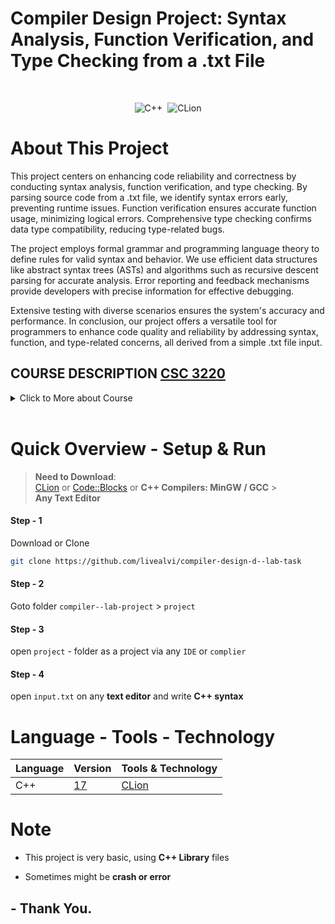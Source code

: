 # Compiler Design Project: Syntax Analysis, Function Verification, and Type Checking from a .txt File

 <br>

 <div align="center"> 
 
 ![C++](https://img.shields.io/badge/c++-%2300599C.svg?style=for-the-badge&logo=c%2B%2B&logoColor=white) &nbsp;![CLion](https://img.shields.io/badge/CLion-black?style=for-the-badge&logo=clion&logoColor=white)

 </div>

# About This Project

This project centers on enhancing code reliability and correctness by conducting syntax analysis, function verification, and type checking. By parsing source code from a .txt file, we identify syntax errors early, preventing runtime issues. Function verification ensures accurate function usage, minimizing logical errors. Comprehensive type checking confirms data type compatibility, reducing type-related bugs.

The project employs formal grammar and programming language theory to define rules for valid syntax and behavior. We use efficient data structures like abstract syntax trees (ASTs) and algorithms such as recursive descent parsing for accurate analysis. Error reporting and feedback mechanisms provide developers with precise information for effective debugging.

Extensive testing with diverse scenarios ensures the system's accuracy and performance. In conclusion, our project offers a versatile tool for programmers to enhance code quality and reliability by addressing syntax, function, and type-related concerns, all derived from a simple .txt file input.

## COURSE DESCRIPTION [CSC 3220](https://www.aiub.edu/faculties/fst/ug-course-catalog/ "AIUB - Faculty of Science and Technology (Undergraduate Course)")

<details>
  <summary>Click to More about Course</summary>

> - Introductory concepts and Phases of compiler <br>
> - Lexical Analyzing; Introduction to FLEX<br>
> - Syntax Analyzing; Parsing; Syntax Directed Translation and Type checking<br>
> - Syntax Directed Translation and Type checking<br>
> - Introduction to YACC or BISON<br>
> - Storage allocation strategies<br>
> - Code Optimization<br>

</details>
<br>

# Quick Overview - Setup & Run

> **Need to Download**:
> <br> [CLion](https://www.jetbrains.com/clion/) or [Code::Blocks](https://www.codeblocks.org/downloads) or **C++ Compilers: MinGW / GCC** > <br> **Any Text Editor**

#### Step - 1

Download or Clone

```sh
git clone https://github.com/livealvi/compiler-design-d--lab-task
```

#### Step - 2

Goto folder `compiler--lab-project` > `project`

#### Step - 3

open `project` - folder as a project via any `IDE` or `complier`

#### Step - 4

open `input.txt` on any **text editor** and write **C++ syntax**

# Language - Tools - Technology

| Language | Version                                    | Tools & Technology                        |
| -------- | ------------------------------------------ | ----------------------------------------- |
| C++      | [17](https://en.cppreference.com/w/cpp/17) | [CLion](https://www.jetbrains.com/clion/) |

# Note

- This project is very basic, using **C++ Library** files

- Sometimes might be **crash or error**

## - Thank You.
